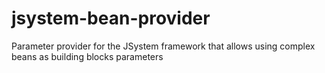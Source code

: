 jsystem-bean-provider
=====================

Parameter provider for the JSystem framework that allows using complex beans as building blocks parameters
